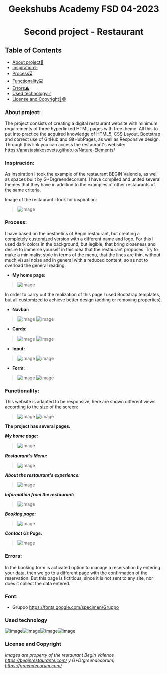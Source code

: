 <h1 align="center">Geekshubs Academy FSD 04-2023</h1>

<h1 align="center">Second project - Restaurant</h1>

## Table of Contents

- [About project:thought_balloon:](#about)
- [Inspiration:sparkles:](#inspiration)
- [Process:hourglass:](#process)
- [Functionality:computer:](#functionality)
- [Errors:warning:](#errors)
- [Used technology:white_check_mark:](#used-technology)
- [License and Copyright:pencil::copyright:](#license-and-copyright)


### About project:

The project consists of creating a digital restaurant website with minimum requirements of three hyperlinked HTML pages with free theme. All this to put into practice the acquired knowledge of HTML5, CSS Layout, Bootstrap and correct use of GitHub and GitHubPages, as well as Responsive design.
	Through this link you can access the restaurant's website:
    https://anastasiakosovets.github.io/Nature-Elements/

### Inspiración:

As inspiration I took the example of the restaurant BEGIN Valencia, as well as spaces built by G+D(greendecorum). I have compiled and united several themes that they have in addition to the examples of other restaurants of the same criteria.

Image of the restaurant I took for inspiration:
> ![image](./img/begin.png)

### Process:

I have based on the aesthetics of Begin restaurant, but creating a completely customized version with a different name and logo. For this I used dark colors in the background, but legible, that bring closeness and desire to immerse yourself in this idea that the restaurant proposes. Try to make a minimalist style in terms of the menu, that the lines are thin, without much visual noise and in general with a reduced content, so as not to overload the general reading. 

- **My home page:**
> ![image](./img/myrest.png)

In order to carry out the realization of this page I used Bootstrap templates, but all customized to achieve better design (adding or removing properties).

- **Navbar:**
> ![image](./img/navBarBootstrap.png)
> ![image](./img/naavBar.png)

- **Cards:**
> ![image](./img/cardBootstrap.png) ![image](./img/card.png)

- **Input:**
> ![image](./img/inputBootstrap.png)
> ![image](./img/input.png)

- **Form:**
> ![image](./img/formBootstrap.png)
> ![image](./img/form.png)

### Functionality:

This website is adapted to be responsive, here are shown different views according to the size of the screen:
> ![image](./img/menuScreen.png)
> ![image](./img/comparationScreen.png)

**The project has several pages.**

***My home page:***
> ![image](./img/myrest.png)

***Restaurant's Menu:***
> ![image](./img/menuScreen.png)

***About the restaurant's experience:***
> ![image](./img/expScreen.png)

***Information from the restaurant:***
> ![image](./img/aboutScreen.png)

***Booking page:***
> ![image](./img/reservScreen.png)

***Contact Us Page:***
> ![image](./img/contactScreen.png)

### Errors:
In the booking form is activated option to manage a reservation by entering your data, then we go to a different page with the confirmation of the reservation. But this page is fictitious, since it is not sent to any site, nor does it collect the data entered.

### Font:
- Gruppo https://fonts.google.com/specimen/Gruppo

### Used technology

![image](./img/pngegg.png)![image](./img/pngR.png)![image](./img/github.png)![image](./img/git.png)



### License and Copyright

*Images are property of the restaurant Begin Valence https://beginrestaurante.com/ y G+D(greendecorum) https://greendecorum.com/* 
